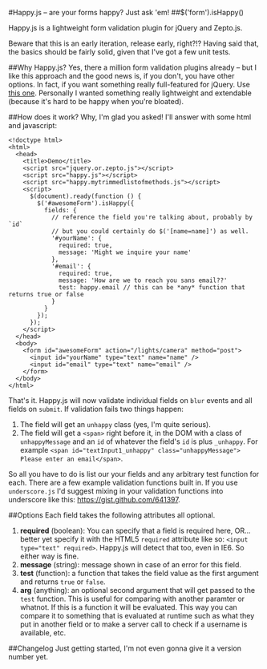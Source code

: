 #Happy.js – are your forms happy? Just ask 'em!
##$('form').isHappy()

Happy.js is a lightweight form validation plugin for jQuery and Zepto.js. 

Beware that this is an early iteration, release early, right?!? Having said that, the basics should be fairly solid, given that I've got a few unit tests.

##Why Happy.js?
Yes, there a million form validation plugins already – but I like this approach and the good news is, if you don't, you have other options. In fact, if you want something really full-featured for jQuery. Use [this one](http://bassistance.de/jquery-plugins/jquery-plugin-validation/). Personally I wanted something really lightweight and extendable (because it's hard to be happy when you're bloated).

##How does it work?
Why, I'm glad you asked! I'll answer with some html and javascript:

    <!doctype html>
    <html>
      <head>
        <title>Demo</title>
        <script src="jquery.or.zepto.js"></script>
        <script src="happy.js"></script>
        <script src="happy.mytrimmedlistofmethods.js"></script>
        <script>
          $(document).ready(function () {
            $('#awesomeForm').isHappy({
              fields: {
                // reference the field you're talking about, probably by `id`
                // but you could certainly do $('[name=name]') as well.
                '#yourName': {
                  required: true,
                  message: 'Might we inquire your name'
                },
                '#email': {
                  required: true,
                  message: 'How are we to reach you sans email??'
                  test: happy.email // this can be *any* function that returns true or false
                }
              }
            });
          }); 
        </script>
      </head>
      <body>
        <form id="awesomeForm" action="/lights/camera" method="post">
          <input id="yourName" type="text" name="name" />
          <input id="email" type="text" name="email" />
        </form>
      </body>
    </html>

That's it. Happy.js will now validate individual fields on `blur` events and all fields on `submit`. If validation fails two things happen:

1. The field will get an `unhappy` class (yes, I'm quite serious).
2. The field will get a `<span>` right before it, in the DOM with a class of `unhappyMessage` and an `id` of whatever the field's `id` is plus `_unhappy`. For example `<span id=​"textInput1_unhappy" class=​"unhappyMessage">​Please enter an email​</span>`.

So all you have to do is list our your fields and any arbitrary test function for each. There are a few example validation functions built in. If you use `underscore.js` I'd suggest mixing in your validation functions into underscore like this: https://gist.github.com/641397.

##Options
Each field takes the following attributes all optional.

1. **required** (boolean): You can specify that a field is required here, OR... better yet specify it with the HTML5 `required` attribute like so: `<input type="text" required>`. Happy.js will detect that too, even in IE6. So either way is fine.
2. **message** (string): message shown in case of an error for this field.
3. **test** (function): a function that takes the field value as the first argument and returns `true` or `false`.
4. **arg** (anything): an optional second argument that will get passed to the `test` function. This is useful for comparing with another paramter or whatnot. If this is a function it will be evaluated. This way you can compare it to something that is evaluated at runtime such as what they put in another field or to make a server call to check if a username is available, etc.

##Changelog
Just getting started, I'm not even gonna give it a version number yet.